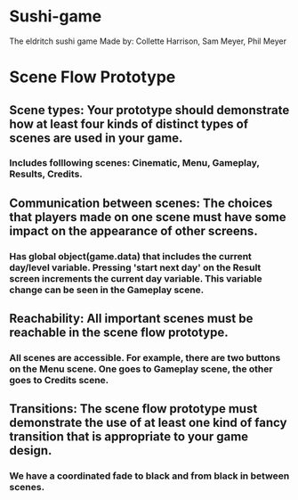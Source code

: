 # Sushi-game
The eldritch sushi game
Made by: Collette Harrison, Sam Meyer, Phil Meyer



# Scene Flow Prototype 
## Scene types: Your prototype should demonstrate how at least four kinds of distinct types of scenes are used in your game.

### Includes folllowing scenes: Cinematic, Menu, Gameplay, Results, Credits.

## Communication between scenes: The choices that players made on one scene must have some impact on the appearance of other screens.

### Has global object(game.data) that includes the current day/level variable. Pressing 'start next day' on the Result screen increments the current day variable. This variable change can be seen in the Gameplay scene.

## Reachability: All important scenes must be reachable in the scene flow prototype.

### All scenes are accessible. For example, there are two buttons on the Menu scene. One goes to Gameplay scene, the other goes to Credits scene.

## Transitions: The scene flow prototype must demonstrate the use of at least one kind of fancy transition that is appropriate to your game design.

### We have a coordinated fade to black and from black in between scenes.
